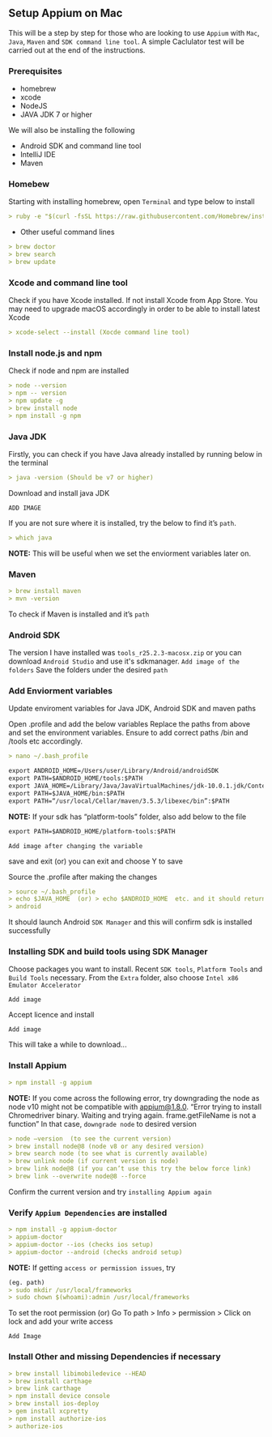 ## Setup Appium on Mac
This will be a step by step for those who are looking to use `Appium` with `Mac`, `Java`, `Maven` and `SDK command line tool`.
A simple Caclulator test will be carried out at the end of the instructions.

### Prerequisites
- homebrew
- xcode
- NodeJS
- JAVA JDK 7 or higher

We will also be installing the following

- Android SDK and command line tool
- IntelliJ IDE
- Maven

### Homebew
Starting with installing homebrew, open `Terminal` and type below to install
```markdown
> ruby -e "$(curl -fsSL https://raw.githubusercontent.com/Homebrew/install/master/install)"
```

- Other useful command lines

```markdown
> brew doctor
> brew search
> brew update
```

### Xcode and command line tool
Check if you have Xcode installed. If not install Xcode from App Store.
You may need to upgrade macOS accordingly in order to be able to install latest Xcode
```markdown
> xcode-select --install (Xocde command line tool)
```

### Install node.js and npm
Check if node and npm are installed
```markdown
> node --version
> npm -- version
> npm update -g
> brew install node
> npm install -g npm
```
### Java JDK
Firstly, you can check if you have Java already installed by running below in the terminal
```markdown
> java -version (Should be v7 or higher)
```
Download and install java JDK

`ADD IMAGE`

If you are not sure where it is installed, try the below to find it’s `path`.
```markdown
> which java
```
 **NOTE:** This will be useful when we set the enviorment variables later on.
### Maven
```markdown
> brew install maven
> mvn -version
```
To check if Maven is installed and it’s `path`

### Android SDK
The version I have installed was `tools_r25.2.3-macosx.zip` or you can download `Android Studio` and use it's sdkmanager.
`Add image of the folders`
Save the folders under the desired `path`

### Add Enviorment variables
Update enviroment variables for Java JDK, Android SDK and maven paths

Open .profile and add the below variables 
Replace the paths from above and set the environment variables. Ensure to add correct paths /bin and /tools etc accordingly.

```markdown
> nano ~/.bash_profile

export ANDROID_HOME=/Users/user/Library/Android/androidSDK
export PATH=$ANDROID_HOME/tools:$PATH
export JAVA_HOME=/Library/Java/JavaVirtualMachines/jdk-10.0.1.jdk/Contents/Home
export PATH=$JAVA_HOME/bin:$PATH
export PATH=“/usr/local/Cellar/maven/3.5.3/libexec/bin”:$PATH
```
**NOTE:** If your sdk has “platform-tools” folder, also add below to the file
```markdown
export PATH=$ANDROID_HOME/platform-tools:$PATH
```
`Add image after changing the variable`

save and exit (or) you can exit and choose Y to save

Source the .profile after making the changes
```markdown
> source ~/.bash_profile
> echo $JAVA_HOME  (or) > echo $ANDROID_HOME  etc. and it should return the values
> android
```
It should launch Android `SDK Manager` and this will confirm sdk is installed successfully

### Installing SDK and build tools using SDK Manager
Choose packages you want to install. Recent `SDK tools`, `Platform Tools` and `Build Tools` necessary.
From the `Extra` folder, also choose `Intel x86 Emulator Accelerator`

`Add image`

Accept licence and install

`Add image`

This will take a while to download...

### Install Appium
```markdown
> npm install -g appium
```
**NOTE:** If you come across the following error, try downgrading the node as node v10 might not be compatible with appium@1.8.0. “Error trying to install Chromedriver binary. Waiting and trying again. frame.getFileName is not a function”
In that case, `downgrade node` to desired version
```markdown
> node —version  (to see the current version)
> brew install node@8 (node v8 or any desired version)
> brew search node (to see what is currently available)
> brew unlink node (if current version is node)
> brew link node@8 (if you can’t use this try the below force link)
> brew link --overwrite node@8 --force
```
Confirm the current version and try `installing Appium again`

### Verify `Appium Dependencies` are installed
```markdown
> npm install -g appium-doctor
> appium-doctor
> appium-doctor --ios (checks ios setup)
> appium-doctor --android (checks android setup)
```
**NOTE:** If getting `access or permission issues`, try
```markdown
(eg. path)
> sudo mkdir /usr/local/frameworks 
> sudo chown $(whoami):admin /usr/local/frameworks
```
To set the root permission (or) Go To path > Info > permission > Click on lock and add your write access

`Add Image`

### Install Other and missing Dependencies if necessary
```markdown
> brew install libimobiledevice --HEAD
> brew install carthage
> brew link carthage
> npm install device console
> brew install ios-deploy
> gem install xcpretty
> npm install authorize-ios
> authorize-ios
```
